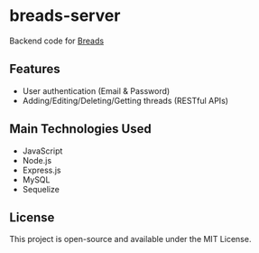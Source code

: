 # breads-server
Backend code for [Breads](https://breads-owen.netlify.app/)
## Features
- User authentication (Email & Password)
- Adding/Editing/Deleting/Getting threads (RESTful APIs)
## Main Technologies Used
- JavaScript
- Node.js
- Express.js
- MySQL
- Sequelize
## License
This project is open-source and available under the MIT License.
